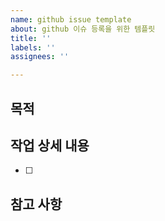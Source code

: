 ```yaml
---
name: github issue template
about: github 이슈 등록을 위한 템플릿
title: ''
labels: ''
assignees: ''

---
```


## 목적
>
## 작업 상세 내용
- [ ]
## 참고 사항
